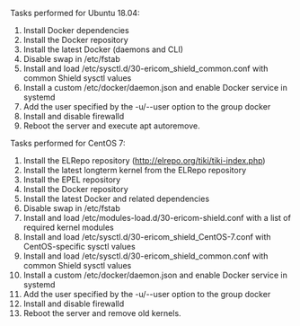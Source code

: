 Tasks performed for Ubuntu 18.04:

1. Install Docker dependencies
1. Install the Docker repository
1. Install the latest Docker (daemons and CLI)
1. Disable swap in /etc/fstab
1. Install and load /etc/sysctl.d/30-ericom_shield_common.conf
 with common Shield sysctl values
1. Install a custom /etc/docker/daemon.json and enable Docker service in systemd
1. Add the user specified by the -u/--user option to the group docker
1. Install and disable firewalld
1. Reboot the server and execute apt autoremove.

Tasks performed for CentOS 7:

1. Install the ELRepo repository (http://elrepo.org/tiki/tiki-index.php)
1. Install the latest longterm kernel from the ELRepo repository
1. Install the EPEL repository
1. Install the Docker repository
1. Install the latest Docker and related dependencies
1. Disable swap in /etc/fstab
1. Install and load /etc/modules-load.d/30-ericom-shield.conf with a list of required kernel modules
1. Install and load /etc/sysctl.d/30-ericom_shield_CentOS-7.conf with CentOS-specific sysctl values
1. Install and load /etc/sysctl.d/30-ericom_shield_common.conf
 with common Shield sysctl values
1. Install a custom /etc/docker/daemon.json and enable Docker service in systemd
1. Add the user specified by the -u/--user option to the group docker
1. Install and disable firewalld
1. Reboot the server and remove old kernels.
